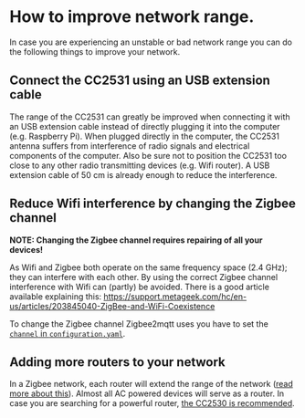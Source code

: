 # How to improve network range.
In case you are experiencing an unstable or bad network range you can do the following things to improve your network.

## Connect the CC2531 using an USB extension cable
The range of the CC2531 can greatly be improved when connecting it with an USB extension
cable instead of directly plugging it into the computer (e.g. Raspberry Pi). When plugged directly in the computer, the CC2531 antenna suffers from interference of radio signals and electrical components of the computer. Also be sure not to position the CC2531 too close
to any other radio transmitting devices (e.g. Wifi router). A USB extension cable of 50 cm is already enough to reduce the interference.

## Reduce Wifi interference by changing the Zigbee channel
**NOTE: Changing the Zigbee channel requires repairing of all your devices!**

As Wifi and Zigbee both operate on the same frequency space (2.4 GHz); they can interfere with each other. By using the correct Zigbee channel interference with Wifi can (partly) be avoided. There is a good article available explaining this: https://support.metageek.com/hc/en-us/articles/203845040-ZigBee-and-WiFi-Coexistence

To change the Zigbee channel Zigbee2mqtt uses you have to set the [`channel` in `configuration.yaml`](../configuration/configuration.md).

## Adding more routers to your network
In a Zigbee network, each router will extend the range of the network ([read more about this](../information/zigbee_network.md)). Almost all AC powered devices will serve as a router. In case you are searching for a powerful router, [the CC2530 is recommended](../how_to/how_to_create_a_cc2530_router.md).